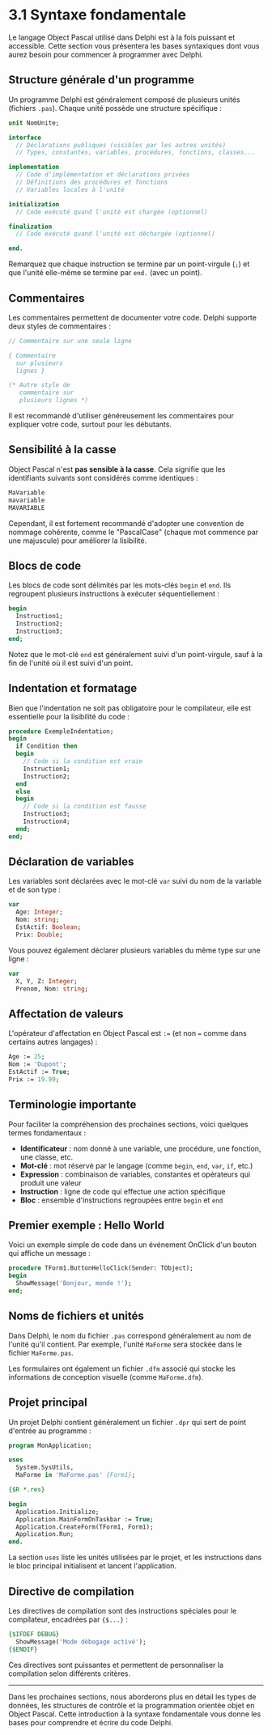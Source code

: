 # 3.1 Syntaxe fondamentale

Le langage Object Pascal utilisé dans Delphi est à la fois puissant et accessible. Cette section vous présentera les bases syntaxiques dont vous aurez besoin pour commencer à programmer avec Delphi.

## Structure générale d'un programme

Un programme Delphi est généralement composé de plusieurs unités (fichiers `.pas`). Chaque unité possède une structure spécifique :

```pascal
unit NomUnite;

interface
  // Déclarations publiques (visibles par les autres unités)
  // Types, constantes, variables, procédures, fonctions, classes...

implementation
  // Code d'implémentation et déclarations privées
  // Définitions des procédures et fonctions
  // Variables locales à l'unité

initialization
  // Code exécuté quand l'unité est chargée (optionnel)

finalization
  // Code exécuté quand l'unité est déchargée (optionnel)

end.
```

Remarquez que chaque instruction se termine par un point-virgule (`;`) et que l'unité elle-même se termine par `end.` (avec un point).

## Commentaires

Les commentaires permettent de documenter votre code. Delphi supporte deux styles de commentaires :

```pascal
// Commentaire sur une seule ligne

{ Commentaire
  sur plusieurs
  lignes }

(* Autre style de
   commentaire sur
   plusieurs lignes *)
```

Il est recommandé d'utiliser généreusement les commentaires pour expliquer votre code, surtout pour les débutants.

## Sensibilité à la casse

Object Pascal n'est **pas sensible à la casse**. Cela signifie que les identifiants suivants sont considérés comme identiques :

```pascal
MaVariable
mavariable
MAVARIABLE
```

Cependant, il est fortement recommandé d'adopter une convention de nommage cohérente, comme le "PascalCase" (chaque mot commence par une majuscule) pour améliorer la lisibilité.

## Blocs de code

Les blocs de code sont délimités par les mots-clés `begin` et `end`. Ils regroupent plusieurs instructions à exécuter séquentiellement :

```pascal
begin
  Instruction1;
  Instruction2;
  Instruction3;
end;
```

Notez que le mot-clé `end` est généralement suivi d'un point-virgule, sauf à la fin de l'unité où il est suivi d'un point.

## Indentation et formatage

Bien que l'indentation ne soit pas obligatoire pour le compilateur, elle est essentielle pour la lisibilité du code :

```pascal
procedure ExempleIndentation;
begin
  if Condition then
  begin
    // Code si la condition est vraie
    Instruction1;
    Instruction2;
  end
  else
  begin
    // Code si la condition est fausse
    Instruction3;
    Instruction4;
  end;
end;
```

## Déclaration de variables

Les variables sont déclarées avec le mot-clé `var` suivi du nom de la variable et de son type :

```pascal
var
  Age: Integer;
  Nom: string;
  EstActif: Boolean;
  Prix: Double;
```

Vous pouvez également déclarer plusieurs variables du même type sur une ligne :

```pascal
var
  X, Y, Z: Integer;
  Prenom, Nom: string;
```

## Affectation de valeurs

L'opérateur d'affectation en Object Pascal est `:=` (et non `=` comme dans certains autres langages) :

```pascal
Age := 25;
Nom := 'Dupont';
EstActif := True;
Prix := 19.99;
```

## Terminologie importante

Pour faciliter la compréhension des prochaines sections, voici quelques termes fondamentaux :

- **Identificateur** : nom donné à une variable, une procédure, une fonction, une classe, etc.
- **Mot-clé** : mot réservé par le langage (comme `begin`, `end`, `var`, `if`, etc.)
- **Expression** : combinaison de variables, constantes et opérateurs qui produit une valeur
- **Instruction** : ligne de code qui effectue une action spécifique
- **Bloc** : ensemble d'instructions regroupées entre `begin` et `end`

## Premier exemple : Hello World

Voici un exemple simple de code dans un événement OnClick d'un bouton qui affiche un message :

```pascal
procedure TForm1.ButtonHelloClick(Sender: TObject);
begin
  ShowMessage('Bonjour, monde !');
end;
```

## Noms de fichiers et unités

Dans Delphi, le nom du fichier `.pas` correspond généralement au nom de l'unité qu'il contient. Par exemple, l'unité `MaForme` sera stockée dans le fichier `MaForme.pas`.

Les formulaires ont également un fichier `.dfm` associé qui stocke les informations de conception visuelle (comme `MaForme.dfm`).

## Projet principal

Un projet Delphi contient généralement un fichier `.dpr` qui sert de point d'entrée au programme :

```pascal
program MonApplication;

uses
  System.SysUtils,
  MaForme in 'MaForme.pas' {Form1};

{$R *.res}

begin
  Application.Initialize;
  Application.MainFormOnTaskbar := True;
  Application.CreateForm(TForm1, Form1);
  Application.Run;
end.
```

La section `uses` liste les unités utilisées par le projet, et les instructions dans le bloc principal initialisent et lancent l'application.

## Directive de compilation

Les directives de compilation sont des instructions spéciales pour le compilateur, encadrées par `{$...}` :

```pascal
{$IFDEF DEBUG}
  ShowMessage('Mode débogage activé');
{$ENDIF}
```

Ces directives sont puissantes et permettent de personnaliser la compilation selon différents critères.

---

Dans les prochaines sections, nous aborderons plus en détail les types de données, les structures de contrôle et la programmation orientée objet en Object Pascal. Cette introduction à la syntaxe fondamentale vous donne les bases pour comprendre et écrire du code Delphi.
